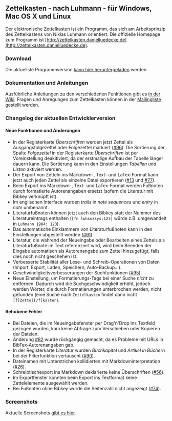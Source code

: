 Zettelkasten - nach Luhmann - für Windows, Mac OS X und Linux
------------------------------------------------------------------------------
Der elektronische Zettelkasten ist ein Programm, das sich am Arbeitsprinzip des Zettelkastens von Niklas Luhmann orientiert. Die offizielle Homepage zum Programm ist [http://zettelkasten.danielluedecke.de](http://zettelkasten.danielluedecke.de).

### Download
Die aktuellste Programmversion [kann hier heruntergeladen](http://zettelkasten.danielluedecke.de/download.php) werden.

### Dokumentation und Anleitungen
Ausführliche Anleitungen zu den verschiedenen Funktionen gibt es [in der Wiki](http://zettelkasten.danielluedecke.de/wiki/doku.php). Fragen und Anregungen zum Zettelkasten können in der [Mailingliste](https://de.groups.yahoo.com/neo/groups/zettelkasten/info) gestellt werden.

### Changelog der aktuellen Entwicklerversion

#### Neue Funktionen und Änderungen
* In der Registerkarte _Überschriften_ werden jetzt Zettel als Ausgangsfolgezettel oder Folgezettel markiert ([#96](https://github.com/sjPlot/Zettelkasten/issues/96)). Die Sortierung der Spalte _Folgezettel_ in der Registerkarte _Überschriften_ ist per Voreinstellung deakitiviert, da der erstmalige Aufbau der Tabelle länger dauern kann. Die Sortierung kann in den Einstellungen _Tabellen und Listen_ aktiviert werden.
* Der Export von Zetteln ins Markdown-, Text- und LaTex-Format kann jetzt auch jeden Zettel als einzelne Datei exportieren ([#13](https://github.com/sjPlot/Zettelkasten/issues/13) und [#77](https://github.com/sjPlot/Zettelkasten/issues/77)).
* Beim Export ins Markdown-, Text- und LaTex-Format werden Fußnoten durch formatierte Autorenangaben ersetzt (sofern die Literatur mit Bibkey verknüpft ist).
* Im englischen Interface wurden _trails_ in _note sequences_ und _entry_ in _note_ umbenannt.
* Literaturfußnoten können jetzt auch den Bibkey statt der Nummer des Literatureintrags enthalten (`[fn luhsozsys:123]` würde z.B. umgewandelt in `Luhmann 1984: 123`).
* Das automatische Einklammern von Literaturfußnoten kann in den Einstellungen abgestellt werden ([#91](https://github.com/sjPlot/Zettelkasten/issues/91)).
* Literatur, die während der Neueingabe oder Bearbeiten eines Zettels als Literaturfußnote im Text referenziert wird, wird beim Beenden der Eingabe automatisch als Autorenangabe zum Zettel hinzugefügt, falls dies noch nicht geschehen ist.
* Verbesserte Stabilität aller Lese- und Schreib-Operationen von Daten (Import, Export, Laden, Speichern, Auto-Backup...).
* Geschwindigkeitsverbesserungen der Suchfunktionen ([#95](https://github.com/sjPlot/Zettelkasten/issues/95)).
* Neue Einstellung, um Formatierungs-Tags bei einer Suche _nicht_ zu entfernen. Dadurch wird die Suchgeschwindigkeit erhöht, jedoch werden Wörter, die durch Formatierungen unterbrochen werden, nicht gefunden (eine Suche nach `Zettelkasten` findet dann nicht `[f]Zettel[/f]kasten`).

#### Behobene Fehler
* Bei Dateien, die im Neueingabefenster per Drag'n'Drop ins Textfeld gezogen wurden, kam keine Abfrage zum Verschieben oder Kopieren der Dateien.
* Änderung [#82](https://github.com/sjPlot/Zettelkasten/issues/82) wurde rückgängig gemacht, da es Probleme mit URLs in BibTex-Autorenangaben gab.
* In der Registerkarte _Literatur_ wurden _Buchkapitel_ und _Artikel in Büchern_ bei der Filterfunktion vertauscht ([#90](https://github.com/sjPlot/Zettelkasten/issues/90)).
* Dateinamen mit Unterstrichen kollidierten mit Markdowninterpretation ([#26](https://github.com/sjPlot/Zettelkasten/issues/26)).
* Schreibtischexport ins Markdown deklarierte keine Überschriften ([#56](https://github.com/sjPlot/Zettelkasten/issues/56)).
* Im Exportfenster konnten beim Export ins Textformat keine Zettelelemente ausgewählt werden.
* Bei Fußnoten ohne Bibkey wurde die Seitenzahl nicht angezeigt ([#74](https://github.com/sjPlot/Zettelkasten/issues/74)).

### Screenshots
Aktuelle Screenshots [gibt es hier](http://zettelkasten.danielluedecke.de/gallery.php).
